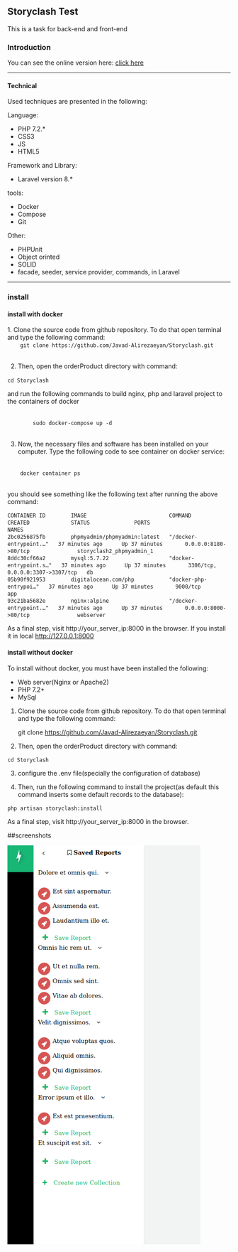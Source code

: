 
<h2>Storyclash Test</h2>

This is a task for back-end and front-end

<h3>Introduction</h3>
You can see the online version here:
  <a href="http://164.215.206.104" target="_blank">click here</a>


<hr />
<h4> Technical</h4>  
Used techniques are presented in the following:

Language:
<ul>
<li>PHP 7.2.*</li>
<li>CSS3</li>
<li>JS</li>
<li>HTML5</li>
</ul>

Framework and Library:
<ul>
<li>Laravel version 8.*</li>
</ul>

tools:
<ul>
<li>Docker</li>
<li>Compose</li>
<li>Git</li>
</ul>

Other:
<ul>
<li>PHPUnit</li>
<li>Object orinted</li>
<li>SOLID</li>
<li>facade, seeder, service provider, commands,  in Laravel </li>
</ul>
<hr />


 
<h3>install</h3> 
 
 <h4>install with docker</h4>
 1. Clone the source code from github repository. To do that open terminal and type the following command:
  
  <code>
    git clone https://github.com/Javad-Alirezaeyan/Storyclash.git
    </code>
          
 2. Then, open the  orderProduct directory with command: 
 
 <code>cd Storyclash </code>
  
  and run the following commands  to build nginx, php and laravel project to the containers of docker
    
  <code>
        sudo docker-compose up -d
  </code>
      
 
    
 3. Now, the necessary files and software has been installed on your computer. Type the following code to see container on docker service:
 
 <code>
    docker container ps
 </code>
 
you should see something like the following  text after running the above command:


 
    CONTAINER ID        IMAGE                          COMMAND                  CREATED             STATUS              PORTS                              NAMES
    2bc0256875fb        phpmyadmin/phpmyadmin:latest   "/docker-entrypoint.…"   37 minutes ago      Up 37 minutes       0.0.0.0:8180->80/tcp               storyclash2_phpmyadmin_1
    8ddc30cf66a2        mysql:5.7.22                   "docker-entrypoint.s…"   37 minutes ago      Up 37 minutes       3306/tcp, 0.0.0.0:3307->3307/tcp   db
    05b90f921953        digitalocean.com/php           "docker-php-entrypoi…"   37 minutes ago      Up 37 minutes       9000/tcp                           app
    93c21ba5682e        nginx:alpine                   "/docker-entrypoint.…"   37 minutes ago      Up 37 minutes       0.0.0.0:8000->80/tcp               webserver
  
 
 
 As a final step,  visit http://your_server_ip:8000 in the browser. If you install it in local  <a target="_blank" href="http://http://127.0.0.1:8000" > http://127.0.0.1:8000</a>

 <h4>install without docker</h4>
 To install without docker, you must have been installed the following:
 <ul>
   <li>Web server(Nginx or Apache2)</li>
   <li>PHP 7.2+</li>
   <li>MySql</li>
 </ul>
 
 1. Clone the source code from github repository. To do that open terminal and type the following command:
   
 
     git clone https://github.com/Javad-Alirezaeyan/Storyclash.git
    
           
  2. Then, open the  orderProduct directory with command: 
  
    cd Storyclash 
  
  3. configure the .env file(specially the configuration of database) 

  4. Then, run the following command to install the project(as default this command inserts some default 
  records to the database): 
    
    php artisan storyclash:install
  
  As a final step,  visit http://your_server_ip:8000 in the browser. 

##screenshots


![alt text](https://github.com/Javad-Alirezaeyan/Storyclash/blob/master/screenshots/1.png)

